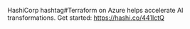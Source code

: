 HashiCorp hashtag#Terraform on Azure helps accelerate AI transformations. Get started: https://hashi.co/441IctQ
